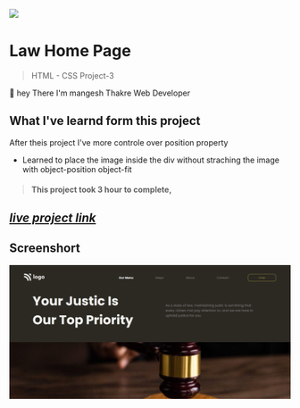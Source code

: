 ![](https://img.shields.io/badge/Live%20Project%203-Law%20home%20Page-brightgreen)

# Law Home Page 
> HTML - CSS Project-3 

🙌 hey There I'm mangesh Thakre Web Developer 
##  What I've learnd form this project 
 
  After theis project I've more controle over position property  
 - Learned to place the image inside the div without straching the image with object-position object-fit
> #### This project took 3 hour to complete, 

 ##  _[live project link](https://full-stack-js-html-css-poject-3.netlify.app "HTML-CSS_Project-3" )_

## Screenshort
![alt text](https://github.com/MangeshThakre/HTML-CSS-Project-3/blob/master/project-3.png?raw=true)
